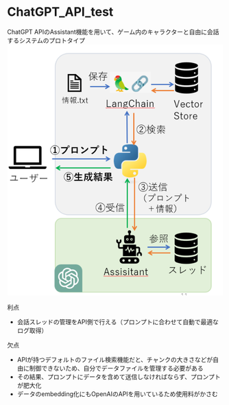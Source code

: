# ChatGPT_API_test
ChatGPT APIのAssistant機能を用いて、ゲーム内のキャラクターと自由に会話するシステムのプロトタイプ
![system_overview](README_ss01.png?raw=true)

利点
- 会話スレッドの管理をAPI側で行える（プロンプトに合わせて自動で最適なログ取得）

欠点
- APIが持つデフォルトのファイル検索機能だと、チャンクの大きさなどが自由に制御できないため、自分でデータファイルを管理する必要がある
- その結果、プロンプトにデータを含めて送信しなければならず、プロンプトが肥大化
- データのembedding化にもOpenAIのAPIを用いているため使用料がかさむ